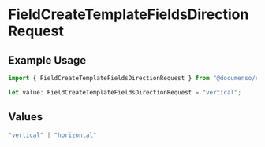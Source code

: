 # FieldCreateTemplateFieldsDirectionRequest

## Example Usage

```typescript
import { FieldCreateTemplateFieldsDirectionRequest } from "@documenso/sdk-typescript/models/operations";

let value: FieldCreateTemplateFieldsDirectionRequest = "vertical";
```

## Values

```typescript
"vertical" | "horizontal"
```